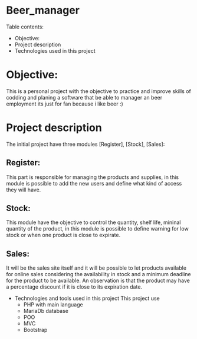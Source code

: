 # Beer_manager

Table contents:
* Objective:
* Project description
* Technologies used in this project


# Objective:
This is a personal project with the objective to practice and improve skills of codding and planing a software
that be able to manager an beer employment its just for fan because i like beer :)

# Project description
The initial project have three modules [Register], [Stock], [Sales]:

## Register:
This part is responsible for managing the products and supplies, in this module is possible to add the new users and define what kind of access they will have.

## Stock:
This module have the objective to control the quantity, shelf life, mininal quantity of the product, in this module is possible to define warning for low stock
or when one product is close to expirate.

## Sales:
It will be the sales site itself and it will be possible to let products available for online sales considering the availability in stock and a minimum deadline
for the product to be available. An observation is that the product may have a percentage discount if it is close to its expiration date.

* Technologies and tools used in this project
This project use 
  * PHP with main language
  * MariaDb database
  * POO
  * MVC
  * Bootstrap

